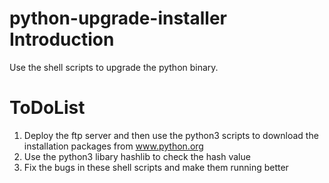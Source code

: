 # python-upgrade-installer Introduction
Use the shell scripts to upgrade the python binary.

# ToDoList
1. Deploy the ftp server and then use the python3 scripts to download the installation packages from www.python.org
2. Use the python3 libary hashlib to check the hash value
3. Fix the bugs in these shell scripts and make them running better
